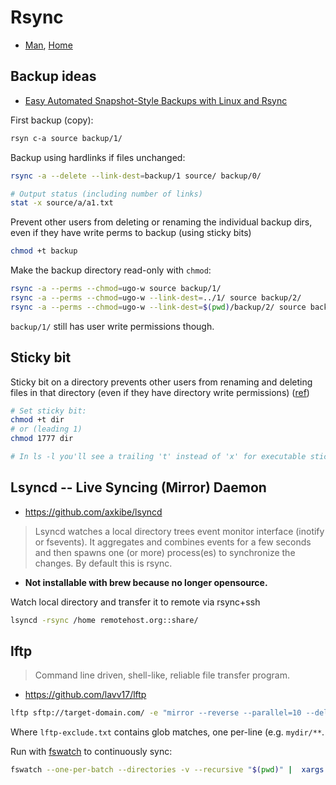 # Rsync

* [Man](http://linux.die.net/man/1/rsync), [Home](https://rsync.samba.org/)

## Backup ideas

* [Easy Automated Snapshot-Style Backups with Linux and Rsync](http://www.mikerubel.org/computers/rsync_snapshots/)

First backup (copy):
```sh
rsyn c-a source backup/1/
```

Backup using hardlinks if files unchanged:

```sh
rsync -a --delete --link-dest=backup/1 source/ backup/0/

# Output status (including number of links)
stat -x source/a/a1.txt
```

Prevent other users from deleting or renaming the individual backup dirs, even if they have write perms to backup (using sticky bits)
```sh
chmod +t backup
```

Make the backup directory read-only with `chmod`:
```sh
rsync -a --perms --chmod=ugo-w source backup/1/
rsync -a --perms --chmod=ugo-w --link-dest=../1/ source backup/2/
rsync -a --perms --chmod=ugo-w --link-dest=$(pwd)/backup/2/ source backup/3/
```

`backup/1/` still has user write permissions though.

## Sticky bit

Sticky bit on a directory prevents other users from renaming and deleting files in that directory (even if they have directory write permissions) ([ref](http://www.thegeekstuff.com/2011/02/sticky-bit-on-directory-file/))

```sh
# Set sticky bit:
chmod +t dir
# or (leading 1)
chmod 1777 dir

# In ls -l you'll see a trailing 't' instead of 'x' for executable sticky
```

## Lsyncd -- Live Syncing (Mirror) Daemon

* <https://github.com/axkibe/lsyncd>

> Lsyncd watches a local directory trees event monitor interface (inotify or fsevents). It aggregates and combines events for a few seconds and then spawns one (or more) process(es) to synchronize the changes. By default this is rsync.

* **Not installable with brew because no longer opensource.**

Watch local directory and transfer it to remote via rsync+ssh

```bash
lsyncd -rsync /home remotehost.org::share/
```

## lftp

> Command line driven, shell-like, reliable file transfer program.

* <https://github.com/lavv17/lftp>

```bash
lftp sftp://target-domain.com/ -e "mirror --reverse --parallel=10 --delete --delete-excluded --exclude-glob-from=lftp-exclude.txt --verbose=1 $(pwd)/ ${TARGET}; exit"
```

Where `lftp-exclude.txt` contains glob matches, one per-line (e.g. `mydir/**`.

Run with [fswatch](https://emcrisostomo.github.io/fswatch/) to continuously sync:

```bash
fswatch --one-per-batch --directories -v --recursive "$(pwd)" |  xargs -I{}  -n 1 <sync-command>
```
